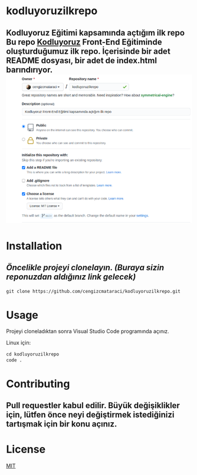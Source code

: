 #  kodluyoruzilkrepo
Kodluyoruz Eğitimi kapsamında açtığım ilk repo
Bu repo [Kodluyoruz](https://kodluyoruz.org/) Front-End Eğitiminde oluşturduğumuz ilk repo. İçerisinde bir adet README dosyası, bir adet de index.html barındırıyor.
![Kodluyoruz](https://github.com/Kodluyoruz/taskforce/blob/main/git/odev1/figures/github.png)
---
#  Installation
*Öncelikle projeyi clonelayın. (Buraya sizin reponuzdan aldığınız link gelecek)*
---
`
git clone https://github.com/cengizcmataraci/kodluyoruzilkrepo.git
`
#  Usage


Projeyi cloneladıktan sonra Visual Studio Code programında açınız.

Linux için:
```
cd kodluyoruzilkrepo
code .
```

#   Contributing



Pull requestler kabul edilir. Büyük değişiklikler için, lütfen önce neyi değiştirmek istediğinizi tartışmak için bir konu açınız.
---

#  License
[MIT](https://choosealicense.com/licenses/mit/)
